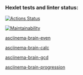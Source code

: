 ### Hexlet tests and linter status:
[![Actions Status](https://github.com/akulistus/frontend-project-44/actions/workflows/hexlet-check.yml/badge.svg)](https://github.com/akulistus/frontend-project-44/actions)

[![Maintainability](https://api.codeclimate.com/v1/badges/da21700f19656061241f/maintainability)](https://codeclimate.com/github/akulistus/frontend-project-44/maintainability)

[asciinema-brain-even](https://asciinema.org/a/1oGFo9QlDaqBMi5Xm9IZNQMTM)

[asciinema-brain-calc](https://asciinema.org/a/JH0N1oILu6KhsWwaK2waXTNQn)

[asciinema-brain-gcd](https://asciinema.org/a/JvmvAtS0SEPN4lNnkCrIs44or)

[asciinema-brain-progression]( https://asciinema.org/a/lPW7mcZZkRmNgEiv2Vigb5z4h)